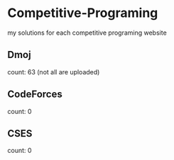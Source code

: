 # Competitive-Programing

my solutions for each competitive programing website

## Dmoj

count: 63 (not all are uploaded)

## CodeForces

count: 0

## CSES

count: 0